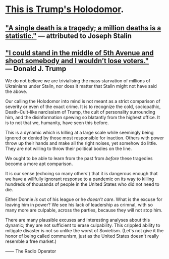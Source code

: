 # [This is Trump's Holodomor](https://www.nytimes.com/interactive/2020/us/coronavirus-us-cases.html).

## ["A single death is a tragedy; a million deaths is a statistic."](https://quoteinvestigator.com/2010/05/21/death-statistic/) — attributed to Joseph Stalin

## ["I could stand in the middle of 5th Avenue and shoot somebody and I wouldn’t lose voters."](https://www.snopes.com/fact-check/donald-trump-fifth-avenue-comment/) — Donald J. Trump

We do not believe we are trivialising the mass starvation of millions of Ukrainians under Stalin, nor does it matter that Stalin might not have said the above. 

Our calling the Holodomor into mind is not meant as a strict comparison of severity or even of the exact crime. It is to recognize the cold, sociopathic, Death-Cult-like narcissism of Trump, the cult of personality surrounding him, and the disinformation spewing so blatantly from the highest office. It is to not that we, humanity, have seen this before. 

This is a dynamic which is killing at a large scale while seemingly being ignored or denied by those most responsible for inaction. Others with power throw up their hands and make all the right noises, yet somehow do little. They are not willing to throw their political bodies on the line. 

We ought to be able to learn from the past from *before* these tragedies become a more apt comparison.

It is our sense (echoing so many others') that it is dangerous enough that we have a willfully ignorant response to a pandemic on its way to killing hundreds of thousands of people in the United States who did not need to die.

Either Donnie *is* out of his league or he *doesn't care*. What is the excuse for leaving him in power? We see his lack of leadership as crimnal, with so many more are culpable, across the parties, because they will not stop him. 

There are many plausible excuses and interesting analyses about this dynamic; they are not sufficient to erase culpability. This crippled ability to mitigate disaster is not so unlike the worst of Sovietism. (Let's not give it the honor of being called communism, just as the United States doesn't really resemble a free market.)

—— The Radio Operator
